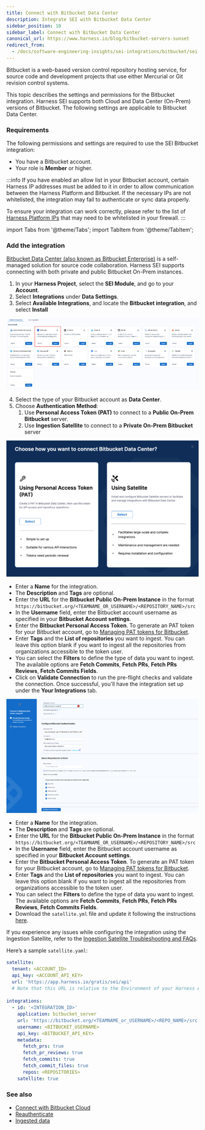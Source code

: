 ```yaml
---
title: Connect with Bitbucket Data Center
description: Integrate SEI with Bitbucket Data Center
sidebar_position: 10
sidebar_label: Connect with Bitbucket Data Center
canonical_url: https://www.harness.io/blog/bitbucket-servers-sunset
redirect_from:
  - /docs/software-engineering-insights/sei-integrations/bitbucket/sei-integration-bitbucket
---
```


Bitbucket is a web-based version control repository hosting service, for source code and development projects that use either Mercurial or Git revision control systems.

This topic describes the settings and permissions for the Bitbucket integration. Harness SEI supports both Cloud and Data Center (On-Prem) versions of Bitbucket. The following settings are applicable to Bitbucket Data Center.

### Requirements

The following permissions and settings are required to use the SEI Bitbucket integration:

* You have a Bitbucket account.
* Your role is **Member** or higher.

:::info
If you have enabled an allow list in your Bitbucket account, certain Harness IP addresses must be added to it in order to allow communication between the Harness Platform and Bitbucket. If the necessary IPs are not whitelisted, the integration may fail to authenticate or sync data properly.

To ensure your integration can work correctly, please refer to the list of [Harness Platform IPs](/docs/platform/references/allowlist-harness-domains-and-ips) that may need to be whitelisted in your firewall.
:::

import Tabs from '@theme/Tabs';
import TabItem from '@theme/TabItem';

### Add the integration

[Bitbucket Data Center (also known as Bitbucket Enterprise)](https://www.atlassian.com/software/bitbucket/enterprise) is a self-managed solution for source code collaboration. Harness SEI supports connecting with both private and public Bitbucket On-Prem instances.

1. In your **Harness Project**, select the **SEI Module**, and go to your **Account**.
2. Select **Integrations** under **Data Settings**.
3. Select **Available Integrations**, and locate the **Bitbucket integration**, and select **Install**

![](../static/bitbucket-1.png)

4. Select the type of your Bitbucket account as **Data Center**.
5. Choose **Authentication Method**:
   1. Use **Personal Access Token (PAT)** to connect to a **Public On-Prem Bitbucket** server.
   2. Use **Ingestion Satellite** to connect to a **Private On-Prem Bitbucket** server

![](../static/bitbucket-7.png)


<Tabs>
  <TabItem value="pat" label="Direct Public Connection" default>

* Enter a **Name** for the integration.
* The **Description** and **Tags** are optional.
* Enter the **URL** for the **Bitbucket Public On-Prem Instance** in the format `https://bitbucket.org/<TEAMNAME_OR_USERNAME>/<REPOSITORY_NAME>/src`
* In the **Username** field, enter the Bitbucket account username as specified in your **Bitbucket Account settings**.
* Enter the **Bitbucket Personal Access Token**. To generate an PAT token for your Bitbucket account, go to [Managing PAT tokens for Bitbucket](https://support.atlassian.com/bitbucket-cloud/docs/create-a-repository-access-token/).
* Enter **Tags** and the **List of repositories** you want to ingest. You can leave this option blank if you want to ingest all the repositories from organizations accessible to the token user.
* You can select the **Filters** to define the type of data you want to ingest. The available options are **Fetch Commits**, **Fetch PRs**, **Fetch PRs Reviews**, **Fetch Commits Fields**.
* Click on **Validate Connection** to run the pre-flight checks and validate the connection. Once successful, you'll have the integration set up under the **Your Integrations** tab.

![](../static/bitbucket-8.png)

</TabItem>

  <TabItem value="satellite" label="Using Ingestion Satellite">

* Enter a **Name** for the integration.
* The **Description** and **Tags** are optional.
* Enter the **URL** for the **Bitbucket Public On-Prem Instance** in the format `https://bitbucket.org/<TEAMNAME_OR_USERNAME>/<REPOSITORY_NAME>/src`
* In the **Username** field, enter the Bitbucket account username as specified in your **Bitbucket Account settings**.
* Enter the **Bitbucket Personal Access Token**. To generate an PAT token for your Bitbucket account, go to [Managing PAT tokens for Bitbucket](https://support.atlassian.com/bitbucket-cloud/docs/create-a-repository-access-token/).
* Enter **Tags** and the **List of repositories** you want to ingest. You can leave this option blank if you want to ingest all the repositories from organizations accessible to the token user.
* You can select the **Filters** to define the type of data you want to ingest. The available options are **Fetch Commits**, **Fetch PRs**, **Fetch PRs Reviews**, **Fetch Commits Fields**.
* Download the `satellite.yml` file and update it following the instructions [here](/docs/software-engineering-insights/setup-sei/sei-ingestion-satellite/satellite-overview).

If you experience any issues while configuring the integration using the Ingestion Satellite, refer to the [Ingestion Satellite Troubleshooting and FAQs](/docs/software-engineering-insights/setup-sei/sei-ingestion-satellite/satellite-troubleshooting-and-faqs).

Here’s a sample `satellite.yaml`:

```yaml
satellite:
  tenant: <ACCOUNT_ID>
  api_key: <ACCOUNT_API_KEY>
  url: 'https://app.harness.io/gratis/sei/api' 
  # Note that this URL is relative to the Environment of your Harness Account

integrations:
  - id: '<INTEGRATION_ID>'
    application: bitbucket_server
    url: 'https://bitbucket.org/<TEAMNAME_or_USERNAME>/<REPO_NAME>/src'
    username: <BITBUCKET_USERNAME>
    api_key: <BITBUCKET_API_KEY>
    metadata:
      fetch_prs: true
      fetch_pr_reviews: true
      fetch_commits: true
      fetch_commit_files: true
      repos: <REPOSITORIES>
    satellite: true

```

</TabItem>
</Tabs>

### See also

* [Connect with Bitbucket Cloud](/docs/software-engineering-insights/setup-sei/configure-integrations/bitbucket/sei-bitbucket-cloud)
* [Reauthenticate](/docs/software-engineering-insights/setup-sei/configure-integrations/reauthenticate-integration)
* [Ingested data](/docs/software-engineering-insights/setup-sei/configure-integrations/bitbucket/sei-bitbucket-datasheet)